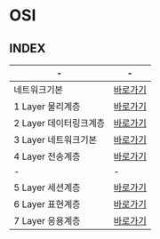 # OSI

INDEX
---

|-|-|
|-|-|
|네트워크기본|[바로가기](./DOCUMENT/00)|
|1 Layer 물리계층|[바로가기](./DOCUMENT/01)|
|2 Layer 데이터링크계층|[바로가기](./DOCUMENT/02)|
|3 Layer 네트워크기본|[바로가기](./DOCUMENT/03)|
|4 Layer 전송계층|[바로가기](./DOCUMENT/04)|
|-|-|
|5 Layer 세션계층|[바로가기](./DOCUMENT/05)|
|6 Layer 표현계층|[바로가기](./DOCUMENT/06)|
|7 Layer 응용계층|[바로가기](./DOCUMENT/07)|

